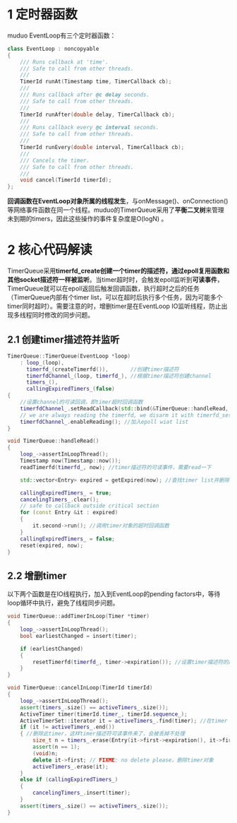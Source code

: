 
# 1 定时器函数
muduo EventLoop有三个定时器函数：
```cpp
class EventLoop : noncopyable
{
    /// Runs callback at 'time'.
    /// Safe to call from other threads.
    ///
    TimerId runAt(Timestamp time, TimerCallback cb);
    ///
    /// Runs callback after @c delay seconds.
    /// Safe to call from other threads.
    ///
    TimerId runAfter(double delay, TimerCallback cb);
    ///
    /// Runs callback every @c interval seconds.
    /// Safe to call from other threads.
    ///
    TimerId runEvery(double interval, TimerCallback cb);
    ///
    /// Cancels the timer.
    /// Safe to call from other threads.
    ///
    void cancel(TimerId timerId);
};
```
**回调函数在EventLoop对象所属的线程发生**，与onMessage()、onConnection()等网络事件函数在同一个线程。muduo的TimerQueue采用了**平衡二叉树**来管理未到期的timers，因此这些操作的事件复杂度是O(logN) 。

# 2 核心代码解读
TimerQueue采用**timerfd_create创建一个timer的描述符，通过epoll复用函数和其他socket描述符一样被监听**。当timer超时时，会触发epoll监听到**可读事件**，TimerQueue就可以在epoll返回后触发回调函数，执行超时之后的任务（TimerQueue内部有个timer list，可以在超时后执行多个任务，因为可能多个timer同时超时）。需要注意的时，增删timer是在EventLoop IO监听线程，防止出现多线程同时修改的同步问题。

## 2.1 创建timer描述符并监听
```cpp
TimerQueue::TimerQueue(EventLoop *loop)
    : loop_(loop),
      timerfd_(createTimerfd()),       //创建timer描述符
      timerfdChannel_(loop, timerfd_), //根据timer描述符创建channel
      timers_(),
      callingExpiredTimers_(false)
{
    //设置channel的可读回调，即timer超时回调函数
    timerfdChannel_.setReadCallback(std::bind(&TimerQueue::handleRead, this));
    // we are always reading the timerfd, we disarm it with timerfd_settime.
    timerfdChannel_.enableReading(); //加入epoll wiat list
}

void TimerQueue::handleRead()
{
    loop_->assertInLoopThread();
    Timestamp now(Timestamp::now());
    readTimerfd(timerfd_, now); //timer描述符的可读事件，需要read一下

    std::vector<Entry> expired = getExpired(now); //查找timer list并删除超时的timer

    callingExpiredTimers_ = true;
    cancelingTimers_.clear();
    // safe to callback outside critical section
    for (const Entry &it : expired)
    {
        it.second->run(); //调用timer对象的超时回调函数
    }
    callingExpiredTimers_ = false;
    reset(expired, now);
}
```

## 2.2 增删timer
以下两个函数是在IO线程执行，加入到EventLoop的pending factors中，等待loop循环中执行，避免了线程同步问题。
```cpp
void TimerQueue::addTimerInLoop(Timer *timer)
{
    loop_->assertInLoopThread();
    bool earliestChanged = insert(timer);

    if (earliestChanged)
    {
        resetTimerfd(timerfd_, timer->expiration()); //设置timer描述符的超时时间
    }
}

void TimerQueue::cancelInLoop(TimerId timerId)
{
    loop_->assertInLoopThread();
    assert(timers_.size() == activeTimers_.size());
    ActiveTimer timer(timerId.timer_, timerId.sequence_);
    ActiveTimerSet::iterator it = activeTimers_.find(timer); //在timer list中查找要取消的timer
    if (it != activeTimers_.end())
    { //删除此timer，这样timer描述符可读事件来了，会被丢掉不处理
        size_t n = timers_.erase(Entry(it->first->expiration(), it->first));
        assert(n == 1);
        (void)n;
        delete it->first; // FIXME: no delete please，删除timer对象
        activeTimers_.erase(it);
    }
    else if (callingExpiredTimers_)
    {
        cancelingTimers_.insert(timer);
    }
    assert(timers_.size() == activeTimers_.size());
}
```
